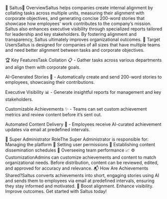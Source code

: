 🚀 Saltus🌟 OverviewSaltus helps companies create internal alignment by collating tasks across multiple units, measuring their alignment with corporate objectives, and generating concise 200-word stories that showcase how employees' work contributes to the company’s mission.
Saltus also enhances executive visibility through specialized reports tailored for leadership and key stakeholders. By fostering alignment and transparency, Saltus ultimately improves organizational outcomes.
🎯 Target UsersSaltus is designed for companies of all sizes that have multiple teams and need better alignment between tasks and corporate objectives.

🏆 Key FeaturesTask Collation 📋 - Gather tasks across various departments and align them with corporate goals.

AI-Generated Stories 📖 - Automatically create and send 200-word stories to employees, showcasing their contributions.

Executive Visibility 📊 - Generate insightful reports for management and key stakeholders.

Customizable Achievements ✨ - Teams can set custom achievement metrics and review content before it’s sent out.

Automated Content Delivery 📩 - Employees receive AI-curated achievement updates via email at predefined intervals.

🔑 Super Administrator RoleThe Super Administrator is responsible for:
Managing the platform 🔧
Setting user permissions 🔐
Establishing content dissemination schedules 📆
Overseeing team performance 📈
⚙️ CustomizationAdmins can customize achievements and content to match organizational needs. Before distribution, content can be reviewed, edited, and approved for accuracy and relevance.
📬 How Are Achievements Shared?Saltus converts achievements into short, engaging stories using AI and sends them to employees via email at predefined intervals, ensuring they stay informed and motivated.
🚀 Boost alignment. Enhance visibility. Improve outcomes. Get started with Saltus today!
